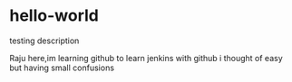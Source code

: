 # hello-world
testing description

Raju here,im learning github to learn jenkins with github
i thought of easy but having small confusions

